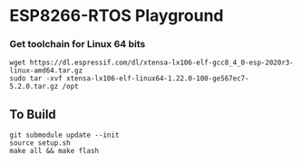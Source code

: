 # ESP8266-RTOS Playground

### Get toolchain for Linux 64 bits

```
wget https://dl.espressif.com/dl/xtensa-lx106-elf-gcc8_4_0-esp-2020r3-linux-amd64.tar.gz
sudo tar -xvf xtensa-lx106-elf-linux64-1.22.0-100-ge567ec7-5.2.0.tar.gz /opt
```

## To Build 

```
git submodule update --init
source setup.sh
make all && make flash
```
